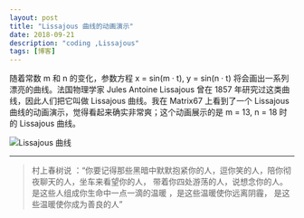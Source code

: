 ```yaml
---
layout: post
title: "Lissajous 曲线的动画演示"
date: 2018-09-21 
description: "coding ,Lissajous"
tags: [博客]
---   
```




随着常数 m 和 n 的变化，参数方程 x = sin(m · t), y = sin(n · t) 将会画出一系列漂亮的曲线。法国物理学家 Jules Antoine Lissajous 曾在 1857 年研究过这类曲线，因此人们把它叫做 Lissajous 曲线。我在 Matrix67 上看到了一个 Lissajous曲线的动画演示，觉得看起来确实非常爽；这个动画展示的是 m = 13, n = 18 时的 Lissajous 曲线。

![Lissajous 曲线][1]


  [1]: http://www.matrix67.com/blogimage_2016/201610181.gif


     
----------
>  村上春树说 ：“你要记得那些黑暗中默默抱紧你的人，逗你笑的人，陪你彻夜聊天的人，坐车来看望你的人， 带着你四处游荡的人，说想念你的人。是这些人组成你生命中一点一滴的温暖 ，是这些温暖使你远离阴霾，  是这些温暖使你成为善良的人” ​​​



